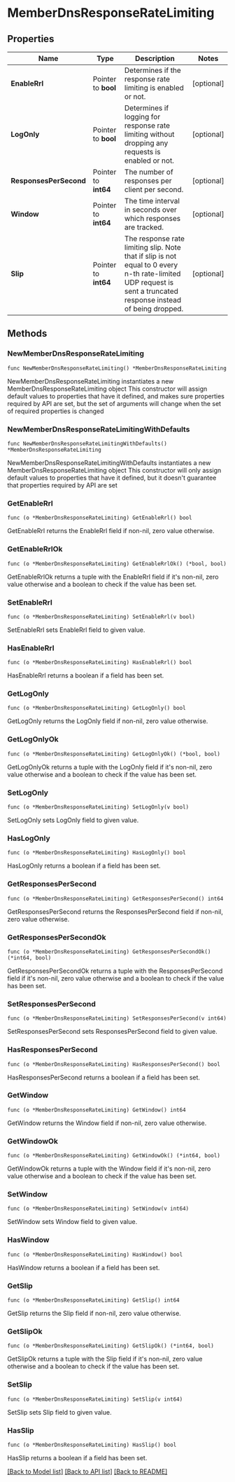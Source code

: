 # MemberDnsResponseRateLimiting

## Properties

Name | Type | Description | Notes
------------ | ------------- | ------------- | -------------
**EnableRrl** | Pointer to **bool** | Determines if the response rate limiting is enabled or not. | [optional] 
**LogOnly** | Pointer to **bool** | Determines if logging for response rate limiting without dropping any requests is enabled or not. | [optional] 
**ResponsesPerSecond** | Pointer to **int64** | The number of responses per client per second. | [optional] 
**Window** | Pointer to **int64** | The time interval in seconds over which responses are tracked. | [optional] 
**Slip** | Pointer to **int64** | The response rate limiting slip. Note that if slip is not equal to 0 every n-th rate-limited UDP request is sent a truncated response instead of being dropped. | [optional] 

## Methods

### NewMemberDnsResponseRateLimiting

`func NewMemberDnsResponseRateLimiting() *MemberDnsResponseRateLimiting`

NewMemberDnsResponseRateLimiting instantiates a new MemberDnsResponseRateLimiting object
This constructor will assign default values to properties that have it defined,
and makes sure properties required by API are set, but the set of arguments
will change when the set of required properties is changed

### NewMemberDnsResponseRateLimitingWithDefaults

`func NewMemberDnsResponseRateLimitingWithDefaults() *MemberDnsResponseRateLimiting`

NewMemberDnsResponseRateLimitingWithDefaults instantiates a new MemberDnsResponseRateLimiting object
This constructor will only assign default values to properties that have it defined,
but it doesn't guarantee that properties required by API are set

### GetEnableRrl

`func (o *MemberDnsResponseRateLimiting) GetEnableRrl() bool`

GetEnableRrl returns the EnableRrl field if non-nil, zero value otherwise.

### GetEnableRrlOk

`func (o *MemberDnsResponseRateLimiting) GetEnableRrlOk() (*bool, bool)`

GetEnableRrlOk returns a tuple with the EnableRrl field if it's non-nil, zero value otherwise
and a boolean to check if the value has been set.

### SetEnableRrl

`func (o *MemberDnsResponseRateLimiting) SetEnableRrl(v bool)`

SetEnableRrl sets EnableRrl field to given value.

### HasEnableRrl

`func (o *MemberDnsResponseRateLimiting) HasEnableRrl() bool`

HasEnableRrl returns a boolean if a field has been set.

### GetLogOnly

`func (o *MemberDnsResponseRateLimiting) GetLogOnly() bool`

GetLogOnly returns the LogOnly field if non-nil, zero value otherwise.

### GetLogOnlyOk

`func (o *MemberDnsResponseRateLimiting) GetLogOnlyOk() (*bool, bool)`

GetLogOnlyOk returns a tuple with the LogOnly field if it's non-nil, zero value otherwise
and a boolean to check if the value has been set.

### SetLogOnly

`func (o *MemberDnsResponseRateLimiting) SetLogOnly(v bool)`

SetLogOnly sets LogOnly field to given value.

### HasLogOnly

`func (o *MemberDnsResponseRateLimiting) HasLogOnly() bool`

HasLogOnly returns a boolean if a field has been set.

### GetResponsesPerSecond

`func (o *MemberDnsResponseRateLimiting) GetResponsesPerSecond() int64`

GetResponsesPerSecond returns the ResponsesPerSecond field if non-nil, zero value otherwise.

### GetResponsesPerSecondOk

`func (o *MemberDnsResponseRateLimiting) GetResponsesPerSecondOk() (*int64, bool)`

GetResponsesPerSecondOk returns a tuple with the ResponsesPerSecond field if it's non-nil, zero value otherwise
and a boolean to check if the value has been set.

### SetResponsesPerSecond

`func (o *MemberDnsResponseRateLimiting) SetResponsesPerSecond(v int64)`

SetResponsesPerSecond sets ResponsesPerSecond field to given value.

### HasResponsesPerSecond

`func (o *MemberDnsResponseRateLimiting) HasResponsesPerSecond() bool`

HasResponsesPerSecond returns a boolean if a field has been set.

### GetWindow

`func (o *MemberDnsResponseRateLimiting) GetWindow() int64`

GetWindow returns the Window field if non-nil, zero value otherwise.

### GetWindowOk

`func (o *MemberDnsResponseRateLimiting) GetWindowOk() (*int64, bool)`

GetWindowOk returns a tuple with the Window field if it's non-nil, zero value otherwise
and a boolean to check if the value has been set.

### SetWindow

`func (o *MemberDnsResponseRateLimiting) SetWindow(v int64)`

SetWindow sets Window field to given value.

### HasWindow

`func (o *MemberDnsResponseRateLimiting) HasWindow() bool`

HasWindow returns a boolean if a field has been set.

### GetSlip

`func (o *MemberDnsResponseRateLimiting) GetSlip() int64`

GetSlip returns the Slip field if non-nil, zero value otherwise.

### GetSlipOk

`func (o *MemberDnsResponseRateLimiting) GetSlipOk() (*int64, bool)`

GetSlipOk returns a tuple with the Slip field if it's non-nil, zero value otherwise
and a boolean to check if the value has been set.

### SetSlip

`func (o *MemberDnsResponseRateLimiting) SetSlip(v int64)`

SetSlip sets Slip field to given value.

### HasSlip

`func (o *MemberDnsResponseRateLimiting) HasSlip() bool`

HasSlip returns a boolean if a field has been set.


[[Back to Model list]](../README.md#documentation-for-models) [[Back to API list]](../README.md#documentation-for-api-endpoints) [[Back to README]](../README.md)


